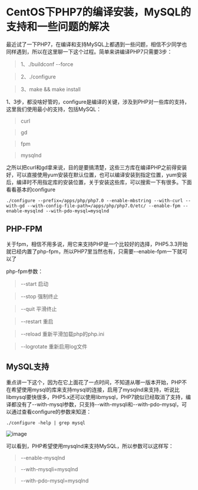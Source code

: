 # CentOS下PHP7的编译安装，MySQL的支持和一些问题的解决

最近试了一下PHP7，在编译和支持MySQL上都遇到一些问题，相信不少同学也同样遇到，所以在这里聊一下这个过程。简单来讲编译PHP7只需要3步：

> 1、./buildconf --force

> 2、./configure

> 3、make && make install

1、3步，都没啥好管的，configure是编译的关键，涉及到PHP对一些库的支持，这里我们使用最小的支持，包括MySQL：

> curl

> gd

> fpm

> mysqlnd

之所以把curl和gd拿来说，目的是要搞清楚，这些三方库在编译PHP之前得安装好，可以直接使用yum安装在默认位置，也可以编译安装到指定位置，yum安装后，编译时不用指定库的安装位置，关于安装这些库，可以搜索一下有很多。下面看看基本的configure

```
./configure --prefix=/apps/php/php7.0 --enable-mbstring --with-curl --with-gd --with-config-file-path=/apps/php/php7.0/etc/ --enable-fpm --enable-mysqlnd --with-pdo-mysql=mysqlnd
```

## PHP-FPM

关于fpm，相信不用多说，用它来支持PHP是一个比较好的选择，PHP5.3.3开始就已经内置了php-fpm，所以PHP7里当然也有，只需要--enable-fpm一下就可以了

php-fpm参数：

> --start 启动

> --stop 强制终止

> --quit 平滑终止

> --restart 重启

> --reload 重新平滑加载php的php.ini

> --logrotate 重新启用log文件

## MySQL支持

重点讲一下这个，因为在它上面花了一点时间，不知道从哪一版本开始，PHP不在希望使用mysql的库来支持mysql的连接，启用了mysqlnd来支持，听说比libmysql要快很多，PHP5.x还可以使用libmysql，PHP7貌似已经取消了支持，编译都没有了--with-mysql参数，只支持--with-mysqli和--with-pdo-mysql，可以通过查看configure的参数来知道：

```
./configure -help | grep mysql
```

![image](https://github.com/onlyfu/Blog/blob/master/static/images/php/20151216/001.png)

可以看到，PHP希望使用mysqlnd来支持MySQL，所以参数可以这样写：

> --enable-mysqlnd

> --with-mysqli=mysqlnd

> --with-pdo-mysql=mysqlnd




